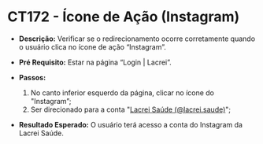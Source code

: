 # CT172 - Ícone de Ação (Instagram)

- **Descrição:** Verificar se o redirecionamento ocorre corretamente quando o usuário clica no ícone de ação “Instagram”.

- **Pré Requisito:** Estar na página “Login | Lacrei”.

- **Passos:**
    1. No canto inferior esquerdo da página, clicar no ícone do "Instagram”;
    2. Ser direcionado para a conta "[Lacrei Saúde (@lacrei.saude)](https://www.instagram.com/lacrei.saude)";
    
- **Resultado Esperado:** O usuário terá acesso a conta do Instagram da Lacrei Saúde.